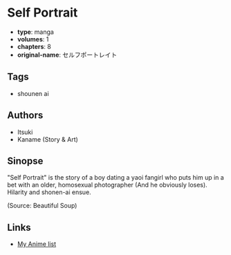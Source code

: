 # Self Portrait

-   **type**: manga
-   **volumes**: 1
-   **chapters**: 8
-   **original-name**: セルフポートレイト

## Tags

-   shounen ai

## Authors

-   Itsuki
-   Kaname (Story & Art)

## Sinopse

"Self Portrait" is the story of a boy dating a yaoi fangirl who puts him up in a bet with an older, homosexual photographer (And he obviously loses). Hilarity and shonen-ai ensue.

(Source: Beautiful Soup)

## Links

-   [My Anime list](https://myanimelist.net/manga/1947/Self_Portrait)
